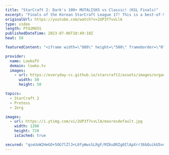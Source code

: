 ```yaml
---
title: "StarCraft 2: Dark's 100+ MUTALISKS vs Classic! (KSL Finals)"
excerpt: "Finals of the Korean StarCraft League 17! This is a best-of-5 series of top level StarCraft 2 between Dark (Zerg) and Classic (Protoss). While Classic would be happy to play the macro game, Dark has different plans. Support my work: https://patreon.com/lowkotv Lowko Merch: https://lowko.shop  My YouTube"
originalUrl: https://youtube.com/watch?v=2UP3f7vvLlA
type: video
length: PT42M45S
publishedDateTime: 2023-07-06T10:49:18Z
heat: 50

featuredContent: "<iframe width=\"800\" height=\"500\" frameborder=\"0\" src=\"https://www.youtube.com/embed/2UP3f7vvLlA\" allow=\"accelerometer; autoplay; encrypted-media; gyroscope; picture-in-picture\" allowfullscreen></iframe>"

provider:
  name: LowkoTV
  domain: lowko.tv
  images:
    - url: https://everyday-cc.github.io/starcraft2/assets/images/organizations/lowko.tv-50x50.jpg
      width: 50
      height: 50

topics:
  - StarCraft 2
  - Protoss
  - Zerg

images:
  - url: https://i.ytimg.com/vi/2UP3f7vvLlA/maxresdefault.jpg
    width: 1280
    height: 720
    isCached: true

secured: "qseUoW2HeGO+5OG7lZl3+L0fyWwsSLRgF/MZ6uORZg0IlApXrr36bQuikU5no7sdeWt/Ea9BvTqzrITl3V5mvzJXVYvuNgjgNgzR+UVvXsSb+5fDPFLE5IeGUT4C3gZm5naIhVrADYJ+Ws+6Z3Aor0MwVk7FCujxe0JU+wBPUVw1dBTTUhqkCOK3B7AJvExl97mVpmcYgZiFDhwATY9WwjNr2uaXP2mr50MHaHvhvxrXtHDHeMePwRuMU9qfRG1IBq6WlLUpbm44WyLMbDmwxijGF37nUCwrkMPnWGPMhG76Zc6QfSw6Ra97ifrMNFLB1piC6/kky0tvA0kL2aACHDttcuOFz7EGi+Rp59mw9BlJazVRiChUc+0uKzcqzkv0o/Xj/5mQkMGvfNJ8zDD7M9BJuS731Tu/5TZ5+dsEZZ0=;sBQrL+hySKWDi2Ma33xUKQ=="
---
```


